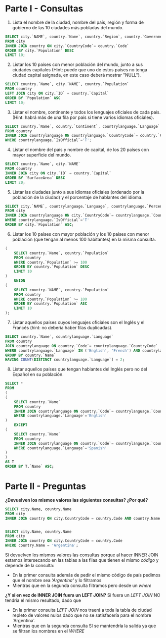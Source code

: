 
# **Parte I - Consultas**
1. Lista el nombre de la ciudad, nombre del país, región y forma de gobierno de las 10 ciudades más pobladas del mundo.

```sql
SELECT city.`NAME`, country.`Name`, country.`Region`, country.`GovernmentForm`, city.`Population`
FROM city
INNER JOIN country ON city.`CountryCode`= country.`Code`
ORDER BY city.`Population` DESC
LIMIT 10;
```

2. Listar los 10 países con menor población del mundo, junto a sus ciudades capitales (Hint: puede que uno de estos países no tenga ciudad capital asignada, en este caso deberá mostrar "NULL").

```sql
SELECT country.`Name`, city.`NAME`, country.`Population`
FROM country
LEFT JOIN city ON city.`ID` = country.`Capital`
ORDER BY `Population` ASC
LIMIT 10;
```

3. Listar el nombre, continente y todos los lenguajes oficiales de cada país. (Hint: habrá más de una fila por país si tiene varios idiomas oficiales).

```sql
SELECT country.`Name`, country.`Continent`, countrylanguage.`Language`
FROM country
INNER JOIN countrylanguage ON countrylanguage.`CountryCode`= country.`Code`
WHERE countrylanguage.`IsOfficial`='T';
```

4. Listar el nombre del país y nombre de capital, de los 20 países con mayor superficie del mundo.

```sql
SELECT country.`Name`, city.`NAME`
FROM country
INNER JOIN city ON city.`ID` = country.`Capital`
ORDER BY `SurfaceArea` DESC
LIMIT 20;
```

5. Listar las ciudades junto a sus idiomas oficiales (ordenado por la población de la ciudad) y el porcentaje de hablantes del idioma.

```sql
SELECT city.`NAME`, countrylanguage.`Language`, countrylanguage.`Percentage`
FROM city
INNER JOIN countrylanguage ON city.`CountryCode`= countrylanguage.`CountryCode`
WHERE countrylanguage.`IsOfficial`='T'
ORDER BY city.`Population` ASC;
```

6. Listar los 10 países con mayor población y los 10 países con menor población (que tengan al menos 100 habitantes) en la misma consulta.

```sql
(
	SELECT country.`Name`, country.`Population`
	FROM country
	WHERE country.`Population` >= 100
    ORDER BY country.`Population` DESC
    LIMIT 10
)
	UNION
(
	SELECT country.`NAME`, country.`Population`
	FROM country
	WHERE country.`Population` >= 100
	ORDER BY country.`Population` ASC
	LIMIT 10
);
```

7. Listar aquellos países cuyos lenguajes oficiales son el Inglés y el Francés (hint: no debería haber filas duplicadas).

```sql
SELECT country.`Name`, countrylanguage.`Language`
FROM country
JOIN countrylanguage ON country.`Code`= countrylanguage.`CountryCode`
WHERE countrylanguage.`Language` IN ('English', 'French') AND countrylanguage.`IsOfficial`='T'
GROUP BY country.`Name`
HAVING COUNT(DISTINCT countrylanguage.`Language`) = 2;
```

8. Listar aquellos países que tengan hablantes del Inglés pero no del Español en su población.

```sql
SELECT *
FROM
(
(
	SELECT country.`Name`
	FROM country
	INNER JOIN countrylanguage ON country.`Code`= countrylanguage.`CountryCode`
	WHERE countrylanguage.`Language`='English'
)
	EXCEPT 
(
	SELECT country.`Name`
	FROM country
	INNER JOIN countrylanguage ON country.`Code`= countrylanguage.`CountryCode`
	WHERE countrylanguage.`Language`='Spanish'
)
)
AS T
ORDER BY T.`Name` ASC;
```

# **Parte II - Preguntas**

**¿Devuelven los mismos valores las siguientes consultas? ¿Por qué?**

```sql
SELECT city.Name, country.Name
FROM city
INNER JOIN country ON city.CountryCode = country.Code AND country.Name = 'Argentina';
```

```sql  

SELECT city.Name, country.Name
FROM city
INNER JOIN country ON city.CountryCode = country.Code
WHERE country.Name = 'Argentina';
```

Sí devuelven los mismos valores las consultas porque al hacer INNER JOIN estamos intersecando en las tablas a las filas que tienen el mismo *código* y depende de la consulta:
- En la primer consulta además de pedir el mismo código de país pedimos que el nombre sea *'Argentina'* y lo filtramos
- Mientras que en la segunda consulta filtramos pero desde un *where*

**¿Y si en vez de INNER JOIN fuera un LEFT JOIN?**
Si fuera un *LEFT JOIN* NO tendría el mismo resultado, dado que 
- En la primer consulta *LEFT JOIN* nos traerá a toda la tabla de ciudad repleto de valores nulos dado que no se satisfacería para el nombre 'Argentina'.
- Mientras que en la segunda consulta SI se mantendría la salida ya que se filtran los nombres en el *WHERE*
